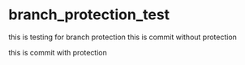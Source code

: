 # branch_protection_test
this is testing for branch protection
this is commit without protection

this is commit with protection